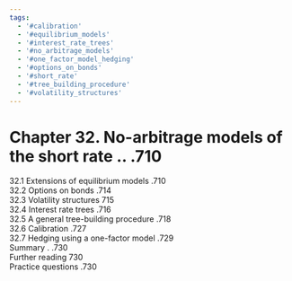 ```yaml
---
tags:
  - '#calibration'
  - '#equilibrium_models'
  - '#interest_rate_trees'
  - '#no_arbitrage_models'
  - '#one_factor_model_hedging'
  - '#options_on_bonds'
  - '#short_rate'
  - '#tree_building_procedure'
  - '#volatility_structures'
---
```

# Chapter 32. No-arbitrage models of the short rate .. .710  

32.1 Extensions of equilibrium models .710   
32.2 Options on bonds .714   
32.3 Volatility structures 715   
32.4 Interest rate trees .716   
32.5 A general tree-building procedure .718   
32.6 Calibration .727   
32.7 Hedging using a one-factor model .729   
Summary . .730   
Further reading 730   
Practice questions .730  
